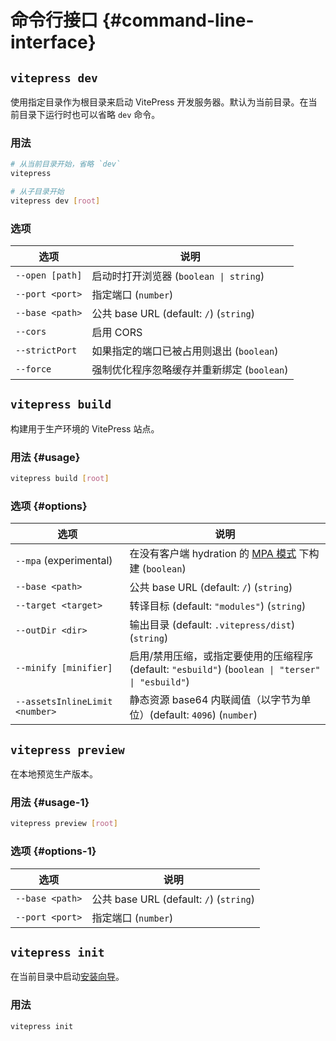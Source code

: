 # 命令行接口 {#command-line-interface}

## `vitepress dev`

使用指定目录作为根目录来启动 VitePress 开发服务器。默认为当前目录。在当前目录下运行时也可以省略 `dev` 命令。

### 用法

```sh
# 从当前目录开始，省略 `dev`
vitepress

# 从子目录开始
vitepress dev [root]
```

### 选项

| 选项            | 说明                                       |
| --------------- | ------------------------------------------ |
| `--open [path]` | 启动时打开浏览器 (`boolean \| string`)     |
| `--port <port>` | 指定端口 (`number`)                        |
| `--base <path>` | 公共 base URL (default: `/`) (`string`)     |
| `--cors`        | 启用 CORS                                  |
| `--strictPort`  | 如果指定的端口已被占用则退出 (`boolean`)   |
| `--force`       | 强制优化程序忽略缓存并重新绑定 (`boolean`) |

## `vitepress build`

构建用于生产环境的 VitePress 站点。

### 用法 {#usage}

```sh
vitepress build [root]
```

### 选项 {#options}

| 选项                           | 说明                                                                                              |
| ------------------------------ | ------------------------------------------------------------------------------------------------- |
| `--mpa` (experimental)         | 在没有客户端 hydration 的 [MPA 模式](../guide/mpa-mode) 下构建 (`boolean`)                        |
| `--base <path>`                | 公共 base URL (default: `/`) (`string`)                                                            |
| `--target <target>`            | 转译目标 (default: `"modules"`) (`string`)                                                        |
| `--outDir <dir>`               | 输出目录 (default: `.vitepress/dist`) (`string`)                                                  |
| `--minify [minifier]`          | 启用/禁用压缩，或指定要使用的压缩程序 (default: `"esbuild"`) (`boolean \| "terser" \| "esbuild"`) |
| `--assetsInlineLimit <number>` | 静态资源 base64 内联阈值（以字节为单位）(default: `4096`) (`number`)                             |

## `vitepress preview`

在本地预览生产版本。

### 用法 {#usage-1}

```sh
vitepress preview [root]
```

### 选项 {#options-1}

| 选项            | 说明                                   |
| --------------- | -------------------------------------- |
| `--base <path>` | 公共 base URL (default: `/`) (`string`) |
| `--port <port>` | 指定端口 (`number`)                    |

## `vitepress init`

在当前目录中启动[安装向导](../guide/getting-started#setup-wizard)。

### 用法

```sh
vitepress init
```
